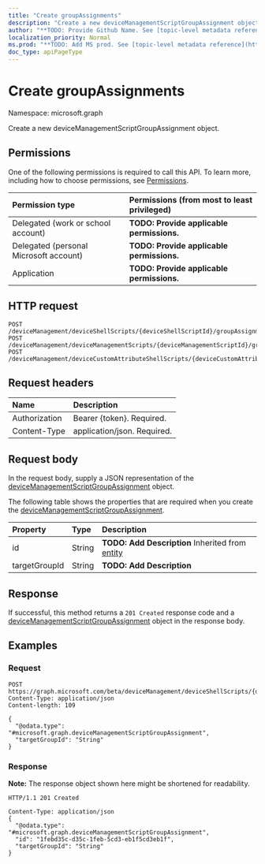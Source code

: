 ```yaml
---
title: "Create groupAssignments"
description: "Create a new deviceManagementScriptGroupAssignment object."
author: "**TODO: Provide Github Name. See [topic-level metadata reference](https://msgo.azurewebsites.net/add/document/guidelines/metadata.html#topic-level-metadata)**"
localization_priority: Normal
ms.prod: "**TODO: Add MS prod. See [topic-level metadata reference](https://msgo.azurewebsites.net/add/document/guidelines/metadata.html#topic-level-metadata)**"
doc_type: apiPageType
---
```


# Create groupAssignments
Namespace: microsoft.graph

Create a new deviceManagementScriptGroupAssignment object.

## Permissions
One of the following permissions is required to call this API. To learn more, including how to choose permissions, see [Permissions](/graph/permissions-reference).

|Permission type|Permissions (from most to least privileged)|
|:---|:---|
|Delegated (work or school account)|**TODO: Provide applicable permissions.**|
|Delegated (personal Microsoft account)|**TODO: Provide applicable permissions.**|
|Application|**TODO: Provide applicable permissions.**|

## HTTP request

<!-- {
  "blockType": "ignored"
}
-->
``` http
POST /deviceManagement/deviceShellScripts/{deviceShellScriptId}/groupAssignments
POST /deviceManagement/deviceManagementScripts/{deviceManagementScriptId}/groupAssignments
POST /deviceManagement/deviceCustomAttributeShellScripts/{deviceCustomAttributeShellScriptId}/groupAssignments
```

## Request headers
|Name|Description|
|:---|:---|
|Authorization|Bearer {token}. Required.|
|Content-Type|application/json. Required.|

## Request body
In the request body, supply a JSON representation of the [deviceManagementScriptGroupAssignment](../resources/intune-devicemanagementscriptgroupassignment.md) object.

The following table shows the properties that are required when you create the [deviceManagementScriptGroupAssignment](../resources/intune-devicemanagementscriptgroupassignment.md).

|Property|Type|Description|
|:---|:---|:---|
|id|String|**TODO: Add Description** Inherited from [entity](../resources/entity.md)|
|targetGroupId|String|**TODO: Add Description**|



## Response

If successful, this method returns a `201 Created` response code and a [deviceManagementScriptGroupAssignment](../resources/intune-devicemanagementscriptgroupassignment.md) object in the response body.

## Examples

### Request
<!-- {
  "blockType": "request",
  "name": "create_devicemanagementscriptgroupassignment_from_"
}
-->
``` http
POST https://graph.microsoft.com/beta/deviceManagement/deviceShellScripts/{deviceShellScriptId}/groupAssignments
Content-Type: application/json
Content-length: 109

{
  "@odata.type": "#microsoft.graph.deviceManagementScriptGroupAssignment",
  "targetGroupId": "String"
}
```


### Response
**Note:** The response object shown here might be shortened for readability.
<!-- {
  "blockType": "response",
  "truncated": true,
  "@odata.type": "microsoft.graph.deviceManagementScriptGroupAssignment"
}
-->
``` http
HTTP/1.1 201 Created

Content-Type: application/json
{
  "@odata.type": "#microsoft.graph.deviceManagementScriptGroupAssignment",
  "id": "1febd35c-d35c-1feb-5cd3-eb1f5cd3eb1f",
  "targetGroupId": "String"
}
```

